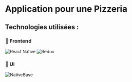 # Application pour une Pizzeria

## Technologies utilisées :

### 🧰 Frontend

![React Native](https://img.shields.io/badge/React_Native-20232A?style=for-the-badge&logo=react&logoColor=61DAFB)
![Redux](https://img.shields.io/badge/Redux-593D88?style=for-the-badge&logo=redux&logoColor=white)

### 📱 UI

![NativeBase](https://deleau-victor-pro.npkn.net/native-base-badge/)




